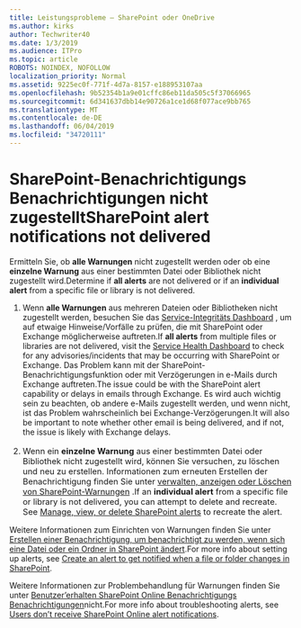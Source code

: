 ```yaml
---
title: Leistungsprobleme – SharePoint oder OneDrive
ms.author: kirks
author: Techwriter40
ms.date: 1/3/2019
ms.audience: ITPro
ms.topic: article
ROBOTS: NOINDEX, NOFOLLOW
localization_priority: Normal
ms.assetid: 9225ec0f-771f-4d7a-8157-e188953107aa
ms.openlocfilehash: 9b52354b1a9e01cffc86eb11da505c5f37066965
ms.sourcegitcommit: 6d341637dbb14e90726a1ce1d68f077ace9bb765
ms.translationtype: MT
ms.contentlocale: de-DE
ms.lasthandoff: 06/04/2019
ms.locfileid: "34720111"
---
```

# <a name="sharepoint-alert-notifications-not-delivered"></a><span data-ttu-id="ee794-102">SharePoint-Benachrichtigungs Benachrichtigungen nicht zugestellt</span><span class="sxs-lookup"><span data-stu-id="ee794-102">SharePoint alert notifications not delivered</span></span> 

<p style="mso-margin-top-alt: auto; mso-margin-bottom-alt: auto; line-height: normal;"><span data-ttu-id="ee794-103"><span style="mso-fareast-font-family: 'Times New Roman'; mso-bidi-font-family: Calibri; mso-bidi-theme-font: minor-latin;">Ermitteln Sie, ob <strong>alle Warnungen</strong> nicht zugestellt werden oder ob eine <strong>einzelne Warnung</strong> aus einer bestimmten Datei oder Bibliothek nicht zugestellt wird.</span></span><span class="sxs-lookup"><span data-stu-id="ee794-103"><span style="mso-fareast-font-family: 'Times New Roman'; mso-bidi-font-family: Calibri; mso-bidi-theme-font: minor-latin;">Determine if <strong>all alerts</strong> are not delivered or if an <strong>individual alert</strong> from a specific file or library is not delivered.</span></span></span></p> <ol> <li><span data-ttu-id="ee794-104"><span style="mso-fareast-font-family: 'Times New Roman'; mso-bidi-font-family: Calibri; mso-bidi-theme-font: minor-latin;">Wenn <strong style="mso-bidi-font-weight: normal;">alle Warnungen</strong> aus mehreren Dateien oder Bibliotheken nicht zugestellt werden, besuchen Sie das <a href="https://admin.microsoft.com/AdminPortal/Home#/servicehealth">Service-Integritäts Dashboard</a> , um auf etwaige Hinweise/Vorfälle zu prüfen, die mit SharePoint oder Exchange möglicherweise auftreten.</span><span class="sxs-lookup"><span data-stu-id="ee794-104"><span style="mso-fareast-font-family: 'Times New Roman'; mso-bidi-font-family: Calibri; mso-bidi-theme-font: minor-latin;">If <strong style="mso-bidi-font-weight: normal;">all alerts</strong> from multiple files or libraries are not delivered, visit the <a href="https://admin.microsoft.com/AdminPortal/Home#/servicehealth">Service Health Dashboard</a> to check for any advisories/incidents that may be occurring with SharePoint or Exchange.</span></span> <span data-ttu-id="ee794-105">Das Problem kann mit der SharePoint-Benachrichtigungsfunktion oder mit Verzögerungen in e-Mails durch Exchange auftreten.</span><span class="sxs-lookup"><span data-stu-id="ee794-105">The issue could be with the SharePoint alert capability or delays in emails through Exchange.</span></span> <span data-ttu-id="ee794-106">Es wird auch wichtig sein zu beachten, ob andere e-Mails zugestellt werden, und wenn nicht, ist das Problem wahrscheinlich bei Exchange-Verzögerungen.</span><span class="sxs-lookup"><span data-stu-id="ee794-106">It will also be important to note whether other email is being delivered, and if not, the issue is likely with Exchange delays.</span></span> <br /><br /></span></li> <li style="line-height: normal; font-size: 11pt; font-style: normal; font-weight: 400;"><span data-ttu-id="ee794-107"><span style="mso-bidi-font-family: Calibri; mso-bidi-theme-font: minor-latin;">Wenn ein</span> <strong><span style="mso-fareast-font-family: 'Times New Roman'; mso-bidi-font-family: Calibri; mso-bidi-theme-font: minor-latin;">einzelne Warnung</span></strong> <span style="mso-fareast-font-family: 'Times New Roman'; mso-bidi-font-family: Calibri; mso-bidi-theme-font: minor-latin;">aus einer bestimmten Datei oder Bibliothek nicht zugestellt wird, können Sie versuchen, zu löschen und neu zu erstellen. Informationen</span> <span style="mso-bidi-font-family: Calibri; mso-bidi-theme-font: minor-latin;"> zum erneuten Erstellen der Benachrichtigung finden Sie unter <a href="https://support.office.com/en-us/article/manage-view-or-delete-sharepoint-alerts-99dfb19c-9a90-4a8c-aba1-aa8c8afb0de2#ID0EAADAAA=Online">verwalten, anzeigen oder Löschen von SharePoint-Warnungen</a> .</span></span><span class="sxs-lookup"><span data-stu-id="ee794-107"><span style="mso-bidi-font-family: Calibri; mso-bidi-theme-font: minor-latin;">If an </span><strong><span style="mso-fareast-font-family: 'Times New Roman'; mso-bidi-font-family: Calibri; mso-bidi-theme-font: minor-latin;">individual alert</span></strong><span style="mso-fareast-font-family: 'Times New Roman'; mso-bidi-font-family: Calibri; mso-bidi-theme-font: minor-latin;"> from a specific file or library is not delivered, you can attempt to delete and recreate. See</span><span style="mso-bidi-font-family: Calibri; mso-bidi-theme-font: minor-latin;"> <a href="https://support.office.com/en-us/article/manage-view-or-delete-sharepoint-alerts-99dfb19c-9a90-4a8c-aba1-aa8c8afb0de2#ID0EAADAAA=Online">Manage, view, or delete SharePoint alerts</a> to recreate the alert. </span></span></span></li> </ol> <p style="mso-margin-top-alt: auto; mso-margin-bottom-alt: auto; line-height: normal;"><span data-ttu-id="ee794-108"><span style="mso-bidi-font-family: Calibri; mso-bidi-theme-font: minor-latin;">Weitere Informationen zum Einrichten von Warnungen finden Sie unter <span style="color: #333333;"> <a href="https://support.office.com/en-us/article/create-an-alert-to-get-notified-when-a-file-or-folder-changes-in-sharepoint-e5a79e7b-a146-46da-a9ef-d65409ba8918">Erstellen einer Benachrichtigung, um benachrichtigt zu werden, wenn sich eine Datei oder ein Ordner in SharePoint ändert</a>.</span></span></span><span class="sxs-lookup"><span data-stu-id="ee794-108"><span style="mso-bidi-font-family: Calibri; mso-bidi-theme-font: minor-latin;">For more info about setting up alerts, see <span style="color: #333333;"><a href="https://support.office.com/en-us/article/create-an-alert-to-get-notified-when-a-file-or-folder-changes-in-sharepoint-e5a79e7b-a146-46da-a9ef-d65409ba8918">Create an alert to get notified when a file or folder changes in SharePoint</a>. </span></span></span></span></p> <p style="mso-margin-top-alt: auto; mso-margin-bottom-alt: auto; line-height: normal;"><span data-ttu-id="ee794-109"><span style="mso-bidi-font-family: Calibri; mso-bidi-theme-font: minor-latin;">Weitere Informationen zur Problembehandlung für Warnungen finden Sie unter <a href="https://support.office.com/en-us/article/users-don-t-receive-sharepoint-online-alert-notifications-14fc22dd-e873-482c-844d-f67ad41313f1">Benutzer&rsquo;erhalten SharePoint Online Benachrichtigungs Benachrichtigungen</a>nicht.</span></span><span class="sxs-lookup"><span data-stu-id="ee794-109"><span style="mso-bidi-font-family: Calibri; mso-bidi-theme-font: minor-latin;">For more info about troubleshooting alerts, see <a href="https://support.office.com/en-us/article/users-don-t-receive-sharepoint-online-alert-notifications-14fc22dd-e873-482c-844d-f67ad41313f1">Users don&rsquo;t receive SharePoint Online alert notifications</a>. </span></span></span></p> <p>&nbsp;</p>



